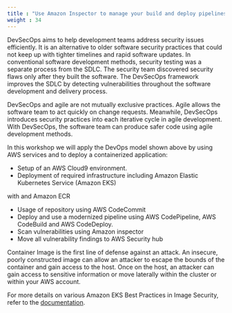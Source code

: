```yaml
---
title : "Use Amazon Inspector to manage your build and deploy pipelines for containerized applications"
weight : 34
---
```



DevSecOps aims to help development teams address security issues efficiently. It is an alternative to older software security practices that could not keep up with tighter timelines and rapid software updates.
In conventional software development methods, security testing was a separate process from the SDLC. The security team discovered security flaws only after they built the software. 
The DevSecOps framework improves the SDLC by detecting vulnerabilities throughout the software development and delivery process.

DevSecOps and agile are not mutually exclusive practices. Agile allows the software team to act quickly on change requests. Meanwhile, DevSecOps introduces security practices into each iterative cycle in agile development. With DevSecOps, the software team can produce safer code using agile development methods.

In this workshop we will apply the DevOps model shown above by using AWS services and to deploy a containerized application:

* Setup of an AWS Cloud9 environment.
* Deployment of required infrastructure including Amazon Elastic Kubernetes Service (Amazon EKS)

with and Amazon ECR

* Usage of repository  using AWS CodeCommit
* Deploy and use a modernized pipeline using AWS CodePipeline, AWS CodeBuild and AWS CodeDeploy.
* Scan vulnerabilities using Amazon inspector
* Move all vulnerability findings to AWS Security hub



Container Image is the first line of defense against an attack. An insecure, poorly constructed image can allow an attacker to escape the bounds of the container and gain access to the host. Once on the host, an attacker can gain access to sensitive information or move laterally within the cluster or within your AWS account.

For more details on various Amazon EKS Best Practices in Image Security, refer to the [documentation](https://aws.github.io/aws-eks-best-practices/security/docs/image/).